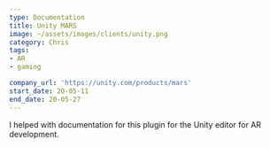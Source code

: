```yaml
---
type: Documentation
title: Unity MARS
image: ~/assets/images/clients/unity.png
category: Chris
tags:
- AR
- gaming

company_url: 'https://unity.com/products/mars'
start_date: 20-05-11
end_date: 20-05-27
---
```


I helped with documentation for this plugin for the Unity editor for AR development.